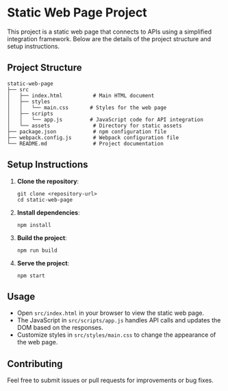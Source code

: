 # Static Web Page Project

This project is a static web page that connects to APIs using a simplified integration framework. Below are the details of the project structure and setup instructions.

## Project Structure

```
static-web-page
├── src
│   ├── index.html          # Main HTML document
│   ├── styles
│   │   └── main.css       # Styles for the web page
│   ├── scripts
│   │   └── app.js         # JavaScript code for API integration
│   └── assets              # Directory for static assets
├── package.json            # npm configuration file
├── webpack.config.js       # Webpack configuration file
└── README.md               # Project documentation
```

## Setup Instructions

1. **Clone the repository**:
   ```
   git clone <repository-url>
   cd static-web-page
   ```

2. **Install dependencies**:
   ```
   npm install
   ```

3. **Build the project**:
   ```
   npm run build
   ```

4. **Serve the project**:
   ```
   npm start
   ```

## Usage

- Open `src/index.html` in your browser to view the static web page.
- The JavaScript in `src/scripts/app.js` handles API calls and updates the DOM based on the responses.
- Customize styles in `src/styles/main.css` to change the appearance of the web page.

## Contributing

Feel free to submit issues or pull requests for improvements or bug fixes.